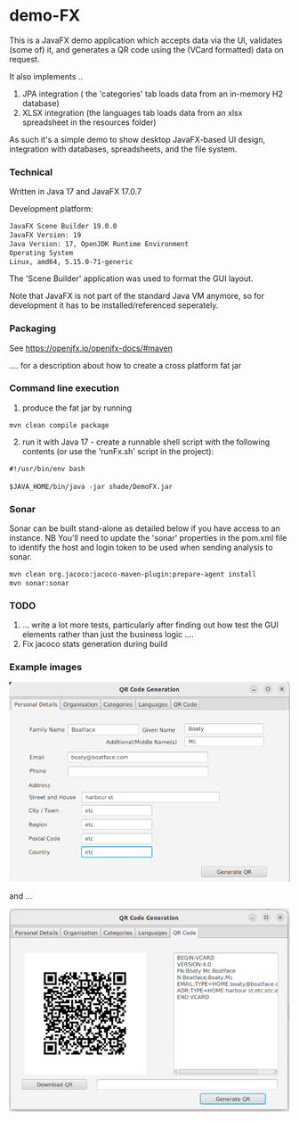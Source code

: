 # demo-FX

This is a JavaFX demo application which accepts data via the UI, validates (some of) it, and generates a QR code using the (VCard formatted) data on request.

It also implements ..
1) JPA integration ( the 'categories' tab loads data from an in-memory H2 database)
2) XLSX integration (the languages tab loads data from an xlsx spreadsheet in the resources folder)

As such it's a simple demo to show desktop JavaFX-based UI design, integration with databases, spreadsheets, and the file system.

### Technical 

Written in Java 17 and JavaFX 17.0.7

Development platform:
```agsl
JavaFX Scene Builder 19.0.0
JavaFX Version: 19
Java Version: 17, OpenJDK Runtime Environment
Operating System
Linux, amd64, 5.15.0-71-generic
```

The 'Scene Builder' application was used to format the GUI layout.

Note that JavaFX is not part of the standard Java VM anymore, so for development it has to be installed/referenced seperately.

### Packaging

See https://openjfx.io/openjfx-docs/#maven

 .... for a description about how to create a cross platform fat jar 

### Command line execution

1) produce the fat jar by running
```
mvn clean compile package
```
2) run it with Java 17 - create a runnable shell script with the following contents (or use the 'runFx.sh' script in the project):
```
#!/usr/bin/env bash

$JAVA_HOME/bin/java -jar shade/DemoFX.jar
```

### Sonar
Sonar can be built stand-alone as detailed below if you have access to an instance.
NB You'll need to update the 'sonar' properties in the pom.xml file to identify the host and login token to be used when sending analysis to sonar.

```$xslt
mvn clean org.jacoco:jacoco-maven-plugin:prepare-agent install
mvn sonar:sonar
```

### TODO

1) ... write a lot more tests, particularly after finding out how test the GUI elements rather than just the business logic ....
2) Fix jacoco stats generation during build

### Example images 

![Image](personal-details.png)

and ...

![Image](qr-code.png)